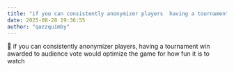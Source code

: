 ```yaml
---
title: "if you can consistently anonymizer players  having a tournament win awarded to audience vote would"
date: 2025-08-28 19:36:55
author: "qazzquimby"
---
```


💭 if you can consistently anonymizer players, having a tournament win awarded to audience vote would optimize the game for how fun it is to watch